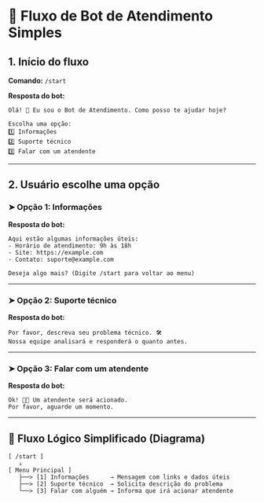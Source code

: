 
# 🤖 Fluxo de Bot de Atendimento Simples

## 1. Início do fluxo
**Comando:** `/start`

**Resposta do bot:**
```
Olá! 👋 Eu sou o Bot de Atendimento. Como posso te ajudar hoje?

Escolha uma opção:
1️⃣ Informações  
2️⃣ Suporte técnico  
3️⃣ Falar com um atendente
```

---

## 2. Usuário escolhe uma opção

### ➤ Opção 1: Informações
**Resposta do bot:**
```
Aqui estão algumas informações úteis:
- Horário de atendimento: 9h às 18h
- Site: https://example.com
- Contato: suporte@example.com

Deseja algo mais? (Digite /start para voltar ao menu)
```

---

### ➤ Opção 2: Suporte técnico
**Resposta do bot:**
```
Por favor, descreva seu problema técnico. 🛠️
Nossa equipe analisará e responderá o quanto antes.
```

---

### ➤ Opção 3: Falar com um atendente
**Resposta do bot:**
```
Ok! 👨‍💻 Um atendente será acionado.
Por favor, aguarde um momento.
```

---

## 🔄 Fluxo Lógico Simplificado (Diagrama)

```
[ /start ]
   ↓
[ Menu Principal ]
   ├──> [1] Informações      → Mensagem com links e dados úteis
   ├──> [2] Suporte técnico  → Solicita descrição do problema
   └──> [3] Falar com alguém → Informa que irá acionar atendente
```
